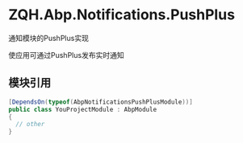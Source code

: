 # ZQH.Abp.Notifications.PushPlus

通知模块的PushPlus实现  

使应用可通过PushPlus发布实时通知  

## 模块引用

```csharp
[DependsOn(typeof(AbpNotificationsPushPlusModule))]
public class YouProjectModule : AbpModule
{
  // other
}
```

